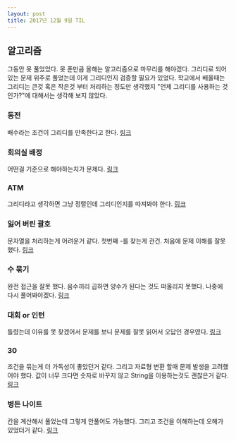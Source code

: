```yaml
---
layout: post
title: 2017년 12월 9일 TIL
---
```


## 알고리즘
그동안 못 풀었었다. 못 푼만큼 올해는 알고리즘으로 마무리를 해야겠다. 그리디로 되어있는 문제 위주로 풀었는데 이게 그리디인지 검증할 필요가 있었다. 학교에서 배울때는 그리디는 큰것 혹은 작은것 부터 처리하는 정도만 생각했지 "언제 그리디를 사용하는 것인가?"에 대해서는 생각해 보지 않았다.

### 동전
배수라는 조건이 그리디를 만족한다고 한다.  [링크](https://www.acmicpc.net/problem/11047)

### 회의실 배정
어떤걸 기준으로 해야하는지가 문제다.  [링크](https://www.acmicpc.net/problem/1931) 

### ATM
그리디라고 생각하면 그냥 정렬인데 그리디인지를 따져봐야 한다.  [링크](https://www.acmicpc.net/problem/11399) 

### 잃어 버린 괄호
문자열을 처리하는게 어려운거 같다. 첫번째 -를 찾는게 관건. 처음에 문제 이해를 잘못했다.   [링크](https://www.acmicpc.net/problem/1541)

### 수 묶기
완전 접근을 잘못 했다. 음수끼리 곱하면 양수가 된다는 것도 떠올리지 못했다. 나중에 다시 풀어봐야겠다.   [링크](https://www.acmicpc.net/problem/1744)

### 대회 or 인턴
틀렸는데 이유를 못 찾겠어서 문제를 보니 문제를 잘못 읽어서 오답인 경우였다.  [링크](https://www.acmicpc.net/problem/2875)

### 30
조건을 묶는게 더 가독성이 좋았던거 같다. 그리고 자료형 변환 할때 문제 발생을 고려했어야 했다. 값이 너무 크다면 숫자로 바꾸지 않고 String을 이용하는것도 괜찮은거 같다.   [링크](https://www.acmicpc.net/problem/10610)

### 병든 나이트
칸을 계산해서 풀었는데 그렇게 안풀어도 가능했다. 그리고 조건을 이해하는데 오해가 있었더거 같다.   [링크](https://www.acmicpc.net/problem/1783)

